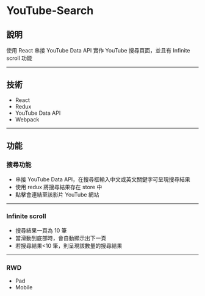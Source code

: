 # YouTube-Search

## 說明

使用 React 串接 YouTube Data API 實作 YouTube 搜尋頁面，並且有 Infinite scroll 功能

---

## 技術

- React
- Redux
- YouTube Data API
- Webpack

---

## 功能

### 搜尋功能

- 串接 YouTube Data API，在搜尋框輸入中文或英文關鍵字可呈現搜尋結果
- 使用 redux 將搜尋結果存在 store 中
- 點擊會連結至該影片 YouTube 網站

---

### Infinite scroll

- 搜尋結果一頁為 10 筆
- 當滑動到底部時，會自動顯示出下一頁
- 若搜尋結果<10 筆，則呈現該數量的搜尋結果

---

### RWD

- Pad
- Mobile
